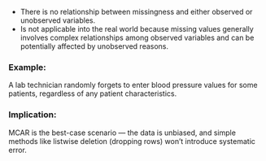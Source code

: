 
- There is no relationship between missingness and either observed or unobserved variables.
- Is not applicable into the real world because missing values generally involves complex relationships among observed variables and can be potentially affected by unobserved reasons.

### Example: 
A lab technician randomly forgets to enter blood pressure values for some patients, regardless of any patient characteristics.

### Implication:  

MCAR is the best-case scenario — the data is unbiased, and simple methods like listwise deletion (dropping rows) won’t introduce systematic error.